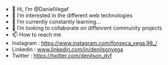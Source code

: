 - 👋 Hi, I’m @DanielVegaf
- 👀 I’m interested in the different web technologies 
- 🌱 I’m currently constantly learning...
- 💞️ I’m looking to collaborate on diffenrent community projects
- 📫 How to reach me 
- Instagram : https://www.instagram.com/fonseca_vega.98_/
- Linkedin : www.linkedin.com/in/denilsonvega
- Twitter : https://twitter.com/denilson_dvf

<!---
DanielVegaf/DanielVegaf is a ✨ special ✨ repository because its `README.md` (this file) appears on your GitHub profile.
You can click the Preview link to take a look at your changes.
--->
